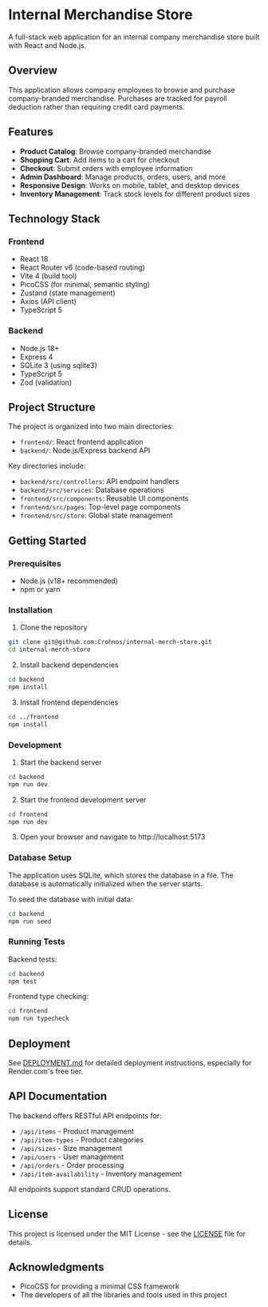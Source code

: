 # Internal Merchandise Store

A full-stack web application for an internal company merchandise store built with React and Node.js.

## Overview

This application allows company employees to browse and purchase company-branded merchandise. Purchases are tracked for payroll deduction rather than requiring credit card payments.

## Features

- **Product Catalog**: Browse company-branded merchandise
- **Shopping Cart**: Add items to a cart for checkout
- **Checkout**: Submit orders with employee information
- **Admin Dashboard**: Manage products, orders, users, and more
- **Responsive Design**: Works on mobile, tablet, and desktop devices
- **Inventory Management**: Track stock levels for different product sizes

## Technology Stack

### Frontend
- React 18
- React Router v6 (code-based routing)
- Vite 4 (build tool)
- PicoCSS (for minimal, semantic styling)
- Zustand (state management)
- Axios (API client)
- TypeScript 5

### Backend
- Node.js 18+
- Express 4
- SQLite 3 (using sqlite3)
- TypeScript 5
- Zod (validation)

## Project Structure

The project is organized into two main directories:

- `frontend/`: React frontend application
- `backend/`: Node.js/Express backend API

Key directories include:
- `backend/src/controllers`: API endpoint handlers
- `backend/src/services`: Database operations
- `frontend/src/components`: Reusable UI components
- `frontend/src/pages`: Top-level page components
- `frontend/src/store`: Global state management

## Getting Started

### Prerequisites

- Node.js (v18+ recommended)
- npm or yarn

### Installation

1. Clone the repository
```bash
git clone git@github.com:Crohnos/internal-merch-store.git
cd internal-merch-store
```

2. Install backend dependencies
```bash
cd backend
npm install
```

3. Install frontend dependencies
```bash
cd ../frontend
npm install
```

### Development

1. Start the backend server
```bash
cd backend
npm run dev
```

2. Start the frontend development server
```bash
cd frontend
npm run dev
```

3. Open your browser and navigate to http://localhost:5173

### Database Setup

The application uses SQLite, which stores the database in a file. The database is automatically initialized when the server starts.

To seed the database with initial data:
```bash
cd backend
npm run seed
```

### Running Tests

Backend tests:
```bash
cd backend
npm test
```

Frontend type checking:
```bash
cd frontend
npm run typecheck
```

## Deployment

See [DEPLOYMENT.md](DEPLOYMENT.md) for detailed deployment instructions, especially for Render.com's free tier.

## API Documentation

The backend offers RESTful API endpoints for:

- `/api/items` - Product management
- `/api/item-types` - Product categories
- `/api/sizes` - Size management
- `/api/users` - User management
- `/api/orders` - Order processing
- `/api/item-availability` - Inventory management

All endpoints support standard CRUD operations.

## License

This project is licensed under the MIT License - see the [LICENSE](LICENSE) file for details.

## Acknowledgments

- PicoCSS for providing a minimal CSS framework
- The developers of all the libraries and tools used in this project
